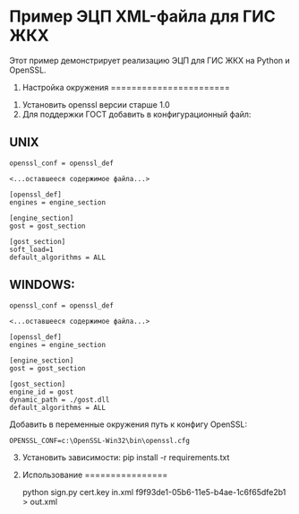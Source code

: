 Пример ЭЦП XML-файла для ГИС ЖКХ
================================

Этот пример демонстрирует реализацию ЭЦП для ГИС ЖКХ на Python и OpenSSL.

1. Настройка окружения
=======================

1) Установить openssl версии старше 1.0
2) Для поддержки ГОСТ добавить в конфигурационный файл:

UNIX
----
	openssl_conf = openssl_def

	<...оставшееся содержимое файла...>

	[openssl_def]
	engines = engine_section

	[engine_section]
	gost = gost_section

	[gost_section]
	soft_load=1
	default_algorithms = ALL 


WINDOWS:
--------
	openssl_conf = openssl_def

	<...оставшееся содержимое файла...>

	[openssl_def]
	engines = engine_section

	[engine_section]
	gost = gost_section

	[gost_section]
	engine_id = gost
	dynamic_path = ./gost.dll
	default_algorithms = ALL


Добавить в переменные окружения путь к конфигу OpenSSL:

	OPENSSL_CONF=c:\OpenSSL-Win32\bin\openssl.cfg


3) Установить зависимости:
	pip install -r requirements.txt	

2. Использование
================

	python sign.py cert.key in.xml f9f93de1-05b6-11e5-b4ae-1c6f65dfe2b1 > out.xml
	